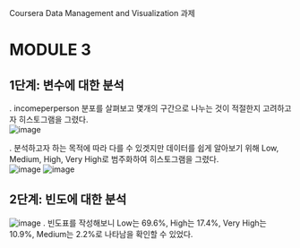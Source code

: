 Coursera Data Management and Visualization 과제
# MODULE 3
## 1단계: 변수에 대한 분석
. incomeperperson 분포를 살펴보고 몇개의 구간으로 나누는 것이 적절한지 고려하고자 히스토그램을 그렸다.  
![image](https://github.com/user-attachments/assets/fdd3a8a6-1077-4278-b3d4-ed93696d52df)



. 분석하고자 하는 목적에 따라 다를 수 있겟지만 데이터를 쉽게 알아보기 위해 Low, Medium, High, Very High로 범주화하여 히스토그램을 그렸다.  
![image](https://github.com/user-attachments/assets/00e45d7e-8d20-4050-a581-72fe0868086c)
![image](https://github.com/user-attachments/assets/7961917e-eaaa-414e-b5f4-d80d3dccc500)



## 2단계: 빈도에 대한 분석  
![image](https://github.com/user-attachments/assets/10d72453-b04d-4cdb-967a-e016a8073564)
. 빈도표를 작성해보니 Low는 69.6%, High는 17.4%, Very High는 10.9%, Medium는 2.2%로 나타남을 확인할 수 있었다. 



